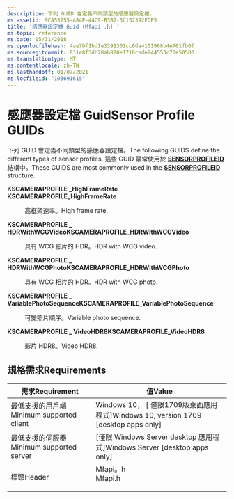 ```yaml
---
description: 下列 GUID 會定義不同類型的感應器設定檔。
ms.assetid: 9CA55255-484F-44C9-B3B7-3C152392FDF5
title: '感應器設定檔 Guid (Mfapi .h) '
ms.topic: reference
ms.date: 05/31/2018
ms.openlocfilehash: 4ae7bf1bd1e3391301cc6da4151968b4e761fb0f
ms.sourcegitcommit: 831e8f3db78ab820e1710cede244553c70e50500
ms.translationtype: MT
ms.contentlocale: zh-TW
ms.lasthandoff: 01/07/2021
ms.locfileid: "103691615"
---
```

# <a name="sensor-profile-guids"></a><span data-ttu-id="ba489-103">感應器設定檔 Guid</span><span class="sxs-lookup"><span data-stu-id="ba489-103">Sensor Profile GUIDs</span></span>

<span data-ttu-id="ba489-104">下列 GUID 會定義不同類型的感應器設定檔。</span><span class="sxs-lookup"><span data-stu-id="ba489-104">The following GUIDS define the different types of sensor profiles.</span></span> <span data-ttu-id="ba489-105">這些 GUID 最常使用於 [**SENSORPROFILEID**](/windows/win32/api/mfidl/ns-mfidl-sensorprofileid) 結構中。</span><span class="sxs-lookup"><span data-stu-id="ba489-105">These GUIDS are most commonly used in the [**SENSORPROFILEID**](/windows/win32/api/mfidl/ns-mfidl-sensorprofileid) structure.</span></span>

<dl> <dt>

<span data-ttu-id="ba489-106"><span id="_KSCAMERAPROFILE_HighFrameRate"></span><span id="_kscameraprofile_highframerate"></span><span id="_KSCAMERAPROFILE_HIGHFRAMERATE"></span>**KSCAMERAPROFILE \_HighFrameRate**</span><span class="sxs-lookup"><span data-stu-id="ba489-106"><span id="_KSCAMERAPROFILE_HighFrameRate"></span><span id="_kscameraprofile_highframerate"></span><span id="_KSCAMERAPROFILE_HIGHFRAMERATE"></span> **KSCAMERAPROFILE\_HighFrameRate**</span></span>
</dt> <dd> <dl> <dt>



<span data-ttu-id="ba489-107">高框架速率。</span><span class="sxs-lookup"><span data-stu-id="ba489-107">High frame rate.</span></span>


</dt> </dl> </dd> <dt>

<span data-ttu-id="ba489-108"><span id="KSCAMERAPROFILE_HDRWithWCGVideo"></span><span id="kscameraprofile_hdrwithwcgvideo"></span><span id="KSCAMERAPROFILE_HDRWITHWCGVIDEO"></span>**KSCAMERAPROFILE \_ HDRWithWCGVideo**</span><span class="sxs-lookup"><span data-stu-id="ba489-108"><span id="KSCAMERAPROFILE_HDRWithWCGVideo"></span><span id="kscameraprofile_hdrwithwcgvideo"></span><span id="KSCAMERAPROFILE_HDRWITHWCGVIDEO"></span>**KSCAMERAPROFILE\_HDRWithWCGVideo**</span></span>
</dt> <dd> <dl> <dt>



<span data-ttu-id="ba489-109">具有 WCG 影片的 HDR。</span><span class="sxs-lookup"><span data-stu-id="ba489-109">HDR with WCG video.</span></span>


</dt> </dl> </dd> <dt>

<span data-ttu-id="ba489-110"><span id="KSCAMERAPROFILE_HDRWithWCGPhoto"></span><span id="kscameraprofile_hdrwithwcgphoto"></span><span id="KSCAMERAPROFILE_HDRWITHWCGPHOTO"></span>**KSCAMERAPROFILE \_ HDRWithWCGPhoto**</span><span class="sxs-lookup"><span data-stu-id="ba489-110"><span id="KSCAMERAPROFILE_HDRWithWCGPhoto"></span><span id="kscameraprofile_hdrwithwcgphoto"></span><span id="KSCAMERAPROFILE_HDRWITHWCGPHOTO"></span>**KSCAMERAPROFILE\_HDRWithWCGPhoto**</span></span>
</dt> <dd> <dl> <dt>



<span data-ttu-id="ba489-111">具有 WCG 相片的 HDR。</span><span class="sxs-lookup"><span data-stu-id="ba489-111">HDR with WCG photo.</span></span>


</dt> </dl> </dd> <dt>

<span data-ttu-id="ba489-112"><span id="KSCAMERAPROFILE_VariablePhotoSequence"></span><span id="kscameraprofile_variablephotosequence"></span><span id="KSCAMERAPROFILE_VARIABLEPHOTOSEQUENCE"></span>**KSCAMERAPROFILE \_ VariablePhotoSequence**</span><span class="sxs-lookup"><span data-stu-id="ba489-112"><span id="KSCAMERAPROFILE_VariablePhotoSequence"></span><span id="kscameraprofile_variablephotosequence"></span><span id="KSCAMERAPROFILE_VARIABLEPHOTOSEQUENCE"></span>**KSCAMERAPROFILE\_VariablePhotoSequence**</span></span>
</dt> <dd> <dl> <dt>



<span data-ttu-id="ba489-113">可變照片順序。</span><span class="sxs-lookup"><span data-stu-id="ba489-113">Variable photo sequence.</span></span>


</dt> </dl> </dd> <dt>

<span data-ttu-id="ba489-114"><span id="KSCAMERAPROFILE_VideoHDR8"></span><span id="kscameraprofile_videohdr8"></span><span id="KSCAMERAPROFILE_VIDEOHDR8"></span>**KSCAMERAPROFILE \_ VideoHDR8**</span><span class="sxs-lookup"><span data-stu-id="ba489-114"><span id="KSCAMERAPROFILE_VideoHDR8"></span><span id="kscameraprofile_videohdr8"></span><span id="KSCAMERAPROFILE_VIDEOHDR8"></span>**KSCAMERAPROFILE\_VideoHDR8**</span></span>
</dt> <dd> <dl> <dt>



<span data-ttu-id="ba489-115">影片 HDR8。</span><span class="sxs-lookup"><span data-stu-id="ba489-115">Video HDR8.</span></span>


</dt> </dl> </dd> </dl>

## <a name="requirements"></a><span data-ttu-id="ba489-116">規格需求</span><span class="sxs-lookup"><span data-stu-id="ba489-116">Requirements</span></span>



| <span data-ttu-id="ba489-117">需求</span><span class="sxs-lookup"><span data-stu-id="ba489-117">Requirement</span></span> | <span data-ttu-id="ba489-118">值</span><span class="sxs-lookup"><span data-stu-id="ba489-118">Value</span></span> |
|-------------------------------------|------------------------------------------------------------------------------------|
| <span data-ttu-id="ba489-119">最低支援的用戶端</span><span class="sxs-lookup"><span data-stu-id="ba489-119">Minimum supported client</span></span><br/> | <span data-ttu-id="ba489-120">Windows 10， \[ 僅限1709版桌面應用程式\]</span><span class="sxs-lookup"><span data-stu-id="ba489-120">Windows 10, version 1709 \[desktop apps only\]</span></span><br/>                          |
| <span data-ttu-id="ba489-121">最低支援的伺服器</span><span class="sxs-lookup"><span data-stu-id="ba489-121">Minimum supported server</span></span><br/> | <span data-ttu-id="ba489-122">\[僅限 Windows Server desktop 應用程式\]</span><span class="sxs-lookup"><span data-stu-id="ba489-122">Windows Server \[desktop apps only\]</span></span><br/>                                    |
| <span data-ttu-id="ba489-123">標頭</span><span class="sxs-lookup"><span data-stu-id="ba489-123">Header</span></span><br/>                   | <dl> <span data-ttu-id="ba489-124"><dt>Mfapi。h</dt></span><span class="sxs-lookup"><span data-stu-id="ba489-124"><dt>Mfapi.h</dt></span></span> </dl> |



 

 




